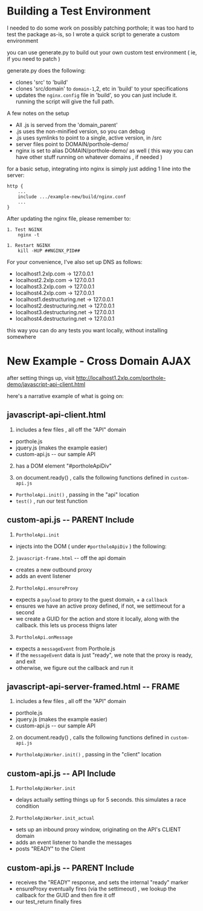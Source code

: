# Building a Test Environment

I needed to do some work on possibly patching porthole; it was too hard to test the package as-is, so I wrote a quick script to generate a custom environment

you can use generate.py to build out your own custom test environment ( ie, if you need to patch )

generate.py does the following:

* clones 'src' to 'build'
* clones 'src/domain' to `domain-1`,2, etc  in 'build' to your specifications
* updates the `nginx.config` file in 'build', so you can just include it.  running the script will give the full path.

A few notes on the setup

* All .js is served from the 'domain_parent'
* .js uses the non-minified version, so you can debug
* .js uses symlinks to point to a single, active version, in /src
* server files point to DOMAIN/porthole-demo/
* nginx is set to alias DOMAIN/porthole-demo/ as well ( this way you can have other stuff running on whatever domains , if needed )


for a basic setup, integrating into nginx is simply just adding 1 line into the server:

	http {
		...
		include .../example-new/build/nginx.conf
		...
	}

After updating the nginx file, please remember to:

	1. Test NGINX
		nginx -t

	1. Restart NGINX
		kill -HUP ##NGINX_PID##


For your convenience, I've also set up DNS as follows:

* localhost1.2xlp.com -> 127.0.0.1
* localhost2.2xlp.com -> 127.0.0.1
* localhost3.2xlp.com -> 127.0.0.1
* localhost4.2xlp.com -> 127.0.0.1
* localhost1.destructuring.net -> 127.0.0.1
* localhost2.destructuring.net -> 127.0.0.1
* localhost3.destructuring.net -> 127.0.0.1
* localhost4.destructuring.net -> 127.0.0.1

this way you can do any tests you want locally, without installing somewhere


# New Example - Cross Domain AJAX

after setting things up, visit http://localhost1.2xlp.com/porthole-demo/javascript-api-client.html

here's a narrative example of what is going on:

## javascript-api-client.html

1. includes a few files , all off the "API" domain

 * porthole.js
 * jquery.js (makes the example easier)
 * custom-api.js -- our sample API

2. has a DOM element "#portholeApiDiv"

3. on document.ready() , calls the following functions defined in `custom-api.js`

 *  `PortholeApi.init()` , passing in the "api" location
 *  `test()` , run our test function

## custom-api.js -- PARENT Include

1. `PortholeApi.init`

 * injects into the DOM ( under `#portholeApiDiv` ) the following:

  2. `javascript-frame.html` -- off the api domain

 * creates a new outbound proxy
 * adds an event listener


2. `PortholeApi.ensureProxy`

 * expects a `payload` to proxy to the guest domain, + a `callback`
 * ensures we have an active proxy defined, if not, we settimeout for a second
 * we create a GUID for the action and store it locally, along with the callback.  this lets us process thigns later


3. `PortholeApi.onMessage`

 * expects a `messageEvent` from Porthole.js
 * if the `messageEvent` data is just "ready", we note that the proxy is ready, and exit
 * otherwise, we figure out the callback and run it


## javascript-api-server-framed.html -- FRAME

1. includes a few files , all off the "API" domain

 * porthole.js
 * jquery.js (makes the example easier)
 * custom-api.js -- our sample API

2. on document.ready() , calls the following functions defined in `custom-api.js`

 *  `PortholeApiWorker.init()` , passing in the "client" location


## custom-api.js -- API Include

1. `PortholeApiWorker.init`

 * delays actually setting things up for 5 seconds.  this simulates a race condition

2. `PortholeApiWorker.init_actual`

 * sets up an inbound proxy window, originating on the API's CLIENT domain
 * adds an event listener to handle the messages
 * posts "READY" to the Client


## custom-api.js -- PARENT Include

 * receives the "READY" response, and sets the internal "ready" marker
 * ensureProxy eventually fires (via the settimeout) , we lookup the callback for the GUID and then fire it off
 * our test_return finally fires


